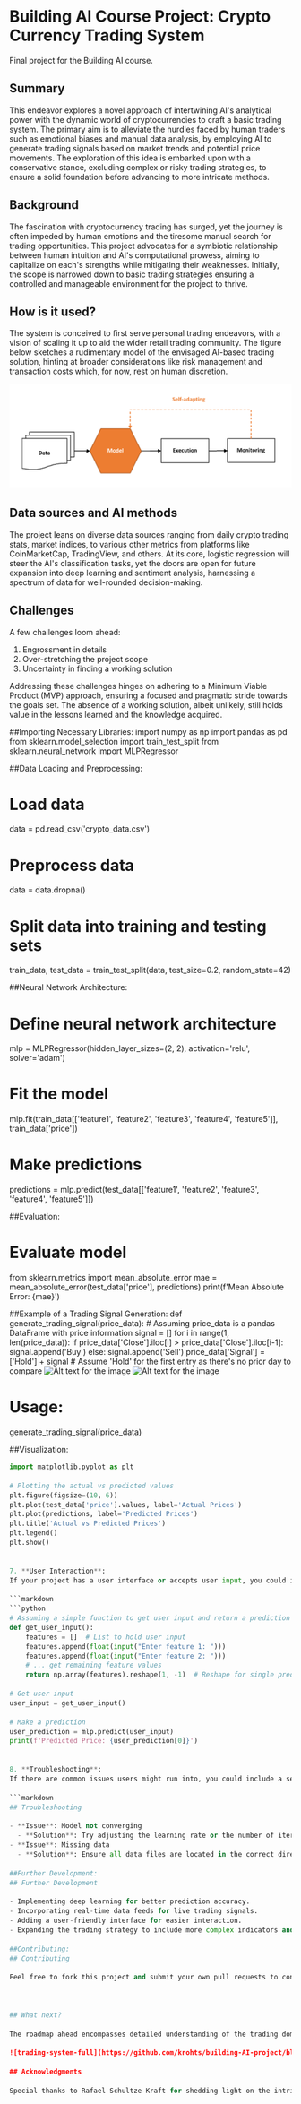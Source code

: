 # Building AI Course Project: Crypto Currency Trading System

Final project for the Building AI course.

## Summary

This endeavor explores a novel approach of intertwining AI's analytical power with the dynamic world of cryptocurrencies to craft a basic trading system. The primary aim is to alleviate the hurdles faced by human traders such as emotional biases and manual data analysis, by employing AI to generate trading signals based on market trends and potential price movements. The exploration of this idea is embarked upon with a conservative stance, excluding complex or risky trading strategies, to ensure a solid foundation before advancing to more intricate methods.

## Background

The fascination with cryptocurrency trading has surged, yet the journey is often impeded by human emotions and the tiresome manual search for trading opportunities. This project advocates for a symbiotic relationship between human intuition and AI's computational prowess, aiming to capitalize on each's strengths while mitigating their weaknesses. Initially, the scope is narrowed down to basic trading strategies ensuring a controlled and manageable environment for the project to thrive.

## How is it used?

The system is conceived to first serve personal trading endeavors, with a vision of scaling it up to aid the wider retail trading community. The figure below sketches a rudimentary model of the envisaged AI-based trading solution, hinting at broader considerations like risk management and transaction costs which, for now, rest on human discretion.

![trading-system-basic](https://github.com/krohts/building-AI-project/blob/main/AI-empowered-trading-system-basic.png)

## Data sources and AI methods

The project leans on diverse data sources ranging from daily crypto trading stats, market indices, to various other metrics from platforms like CoinMarketCap, TradingView, and others. At its core, logistic regression will steer the AI's classification tasks, yet the doors are open for future expansion into deep learning and sentiment analysis, harnessing a spectrum of data for well-rounded decision-making.

## Challenges

A few challenges loom ahead:

1. Engrossment in details
2. Over-stretching the project scope
3. Uncertainty in finding a working solution

Addressing these challenges hinges on adhering to a Minimum Viable Product (MVP) approach, ensuring a focused and pragmatic stride towards the goals set. The absence of a working solution, albeit unlikely, still holds value in the lessons learned and the knowledge acquired.

##Importing Necessary Libraries:
import numpy as np
import pandas as pd
from sklearn.model_selection import train_test_split
from sklearn.neural_network import MLPRegressor

##Data Loading and Preprocessing:
# Load data
data = pd.read_csv('crypto_data.csv')

# Preprocess data
data = data.dropna()

# Split data into training and testing sets
train_data, test_data = train_test_split(data, test_size=0.2, random_state=42)

##Neural Network Architecture:
# Define neural network architecture
mlp = MLPRegressor(hidden_layer_sizes=(2, 2), activation='relu', solver='adam')

# Fit the model
mlp.fit(train_data[['feature1', 'feature2', 'feature3', 'feature4', 'feature5']], train_data['price'])

# Make predictions
predictions = mlp.predict(test_data[['feature1', 'feature2', 'feature3', 'feature4', 'feature5']])

##Evaluation:
# Evaluate model
from sklearn.metrics import mean_absolute_error
mae = mean_absolute_error(test_data['price'], predictions)
print(f'Mean Absolute Error: {mae}')

##Example of a Trading Signal Generation:
def generate_trading_signal(price_data):
    # Assuming price_data is a pandas DataFrame with price information
    signal = []
    for i in range(1, len(price_data)):
        if price_data['Close'].iloc[i] > price_data['Close'].iloc[i-1]:
            signal.append('Buy')
        else:
            signal.append('Sell')
    price_data['Signal'] = ['Hold'] + signal  # Assume 'Hold' for the first entry as there's no prior day to compare
![Alt text for the image]([URL_TO_THE_IMAGE](https://chat.openai.com/c/55e1e0c8-5652-4525-94ee-2d71e043a14b))
![Alt text for the image]([URL_TO_THE_IMAGE](https://chat.openai.com/c/55e1e0c8-5652-4525-94ee-2d71e043a14b))


# Usage:
generate_trading_signal(price_data)

##Visualization:
```python
import matplotlib.pyplot as plt

# Plotting the actual vs predicted values
plt.figure(figsize=(10, 6))
plt.plot(test_data['price'].values, label='Actual Prices')
plt.plot(predictions, label='Predicted Prices')
plt.title('Actual vs Predicted Prices')
plt.legend()
plt.show()


7. **User Interaction**:
If your project has a user interface or accepts user input, you could include a code snippet demonstrating this functionality.

```markdown
```python
# Assuming a simple function to get user input and return a prediction
def get_user_input():
    features = []  # List to hold user input
    features.append(float(input("Enter feature 1: ")))
    features.append(float(input("Enter feature 2: ")))
    # ... get remaining feature values
    return np.array(features).reshape(1, -1)  # Reshape for single prediction

# Get user input
user_input = get_user_input()

# Make a prediction
user_prediction = mlp.predict(user_input)
print(f'Predicted Price: {user_prediction[0]}')


8. **Troubleshooting**:
If there are common issues users might run into, you could include a section with troubleshooting steps.

```markdown
## Troubleshooting

- **Issue**: Model not converging
  - **Solution**: Try adjusting the learning rate or the number of iterations, or ensure your data is normalized.
- **Issue**: Missing data
  - **Solution**: Ensure all data files are located in the correct directory, or check for missing values in your data and handle them accordingly.

##Further Development:
## Further Development

- Implementing deep learning for better prediction accuracy.
- Incorporating real-time data feeds for live trading signals.
- Adding a user-friendly interface for easier interaction.
- Expanding the trading strategy to include more complex indicators and order types.

##Contributing:
## Contributing

Feel free to fork this project and submit your own pull requests to contribute. All contributions are welcome!



## What next?

The roadmap ahead encompasses detailed understanding of the trading domain, data gathering, model development, and iterative testing. The process, although outlined in a linear fashion, embraces an iterative nature, constantly revisiting previous steps for refinement. Beyond the current project, there's potential for evolving into a full-fledged algorithmic trading strategy, possibly venturing into a subscription-based service model aiding retail traders.

![trading-system-full](https://github.com/krohts/building-AI-project/blob/main/AI-empowered-trading-system-full.png)

## Acknowledgments

Special thanks to Rafael Schultze-Kraft for shedding light on the intricacies of cryptocurrency price prediction and sharing invaluable resources which have served as a beacon of inspiration for this project. His work can be found [here](https://hackernoon.com/dont-be-fooled-deceptive-cryptocurrency-price-predictions-using-deep-learning-bf27e4837151).
